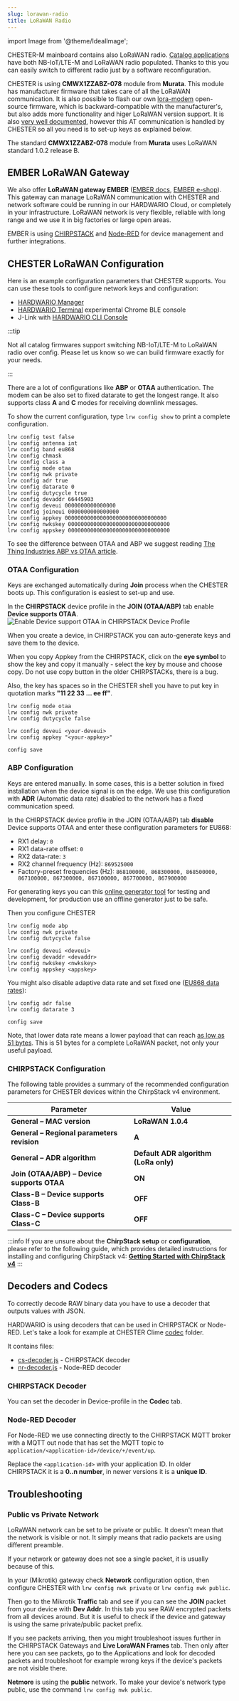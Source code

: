 ```yaml
---
slug: lorawan-radio
title: LoRaWAN Radio
---
```

import Image from '@theme/IdealImage';

CHESTER-M mainboard contains also LoRaWAN radio. [Catalog applications](catalog-applications/index.md) have both NB-IoT/LTE-M and LoRaWAN radio populated. Thanks to this you can easily switch to different radio just by a software reconfiguration.

CHESTER is using **CMWX1ZZABZ-078** module from **Murata**. This module has manufacturer firmware that takes care of all the LoRaWAN communication. It is also possible to flash our own [lora-modem](https://github.com/hardwario/lora-modem) open-source firmware, which is backward-compatible with the manufacturer's, but also adds more functionality and higer LoRaWAN version support. It is also [very well documented](https://github.com/hardwario/lora-modem/wiki/AT-Command-Interface), however this AT communication is handled by CHESTER so all you need is to set-up keys as explained below.

The standard **CMWX1ZZABZ-078** module from **Murata** uses LoRaWAN standard 1.0.2 release B.

## EMBER LoRaWAN Gateway

We also offer **LoRaWAN gateway EMBER** ([EMBER docs](../../ember), [EMBER e-shop](https://shop.hardwario.com/ember/)). This gateway can manage LoRaWAN communication with CHESTER and network software could be running in our HARDWARIO Cloud, or completely in your infrastructure. LoRaWAN network is very flexible, reliable with long range and we use it in big factories or large open areas.

EMBER is using [CHIRPSTACK](https://www.chirpstack.io/) and [Node-RED](https://nodered.org/) for device management and further integrations.

## CHESTER LoRaWAN Configuration

Here is an example configuration parameters that CHESTER supports. You can use these tools to configure network keys and configuration:
- [HARDWARIO Manager](../platform-connectivity/hardwario-manager.md)
- [HARDWARIO Terminal](https://terminal.hardwario.com/) experimental Chrome BLE console
- J-Link with [HARDWARIO CLI Console](../developer-tools/command-line-tools.md#interactive-console)

:::tip

Not all catalog firmwares support switching NB-IoT/LTE-M to LoRaWAN radio over config. Please let us know so we can build firmware exactly for your needs.

:::

There are a lot of configurations like **ABP** or **OTAA** authentication. The modem can be also set to fixed datarate to get the longest range. It also supports class **A** and **C** modes for receiving downlink messages.

To show the current configuration, type `lrw config show` to print a complete configuration.

```
lrw config test false
lrw config antenna int
lrw config band eu868
lrw config chmask
lrw config class a
lrw config mode otaa
lrw config nwk private
lrw config adr true
lrw config datarate 0
lrw config dutycycle true
lrw config devaddr 66445903
lrw config deveui 0000000000000000
lrw config joineui 0000000000000000
lrw config appkey 00000000000000000000000000000000
lrw config nwkskey 00000000000000000000000000000000
lrw config appskey 00000000000000000000000000000000
```

To see the difference between OTAA and ABP we suggest reading [The Thing Industries ABP vs OTAA article](https://www.thethingsindustries.com/docs/devices/abp-vs-otaa/).

### OTAA Configuration

Keys are exchanged automatically during **Join** process when the CHESTER boots up.
This configuration is easiest to set-up and use.

In the **CHIRPSTACK** device profile in the **JOIN (OTAA/ABP)** tab enable **Device supports OTAA**.
![Enable Device support OTAA in CHIRPSTACK Device Profile](lorawan-chirpstack-device-profile-otaa.png)

When you create a device, in CHIRPSTACK you can auto-generate keys and save them to the device.

When you copy Appkey from the CHIRPSTACK, click on the **eye symbol** to show the key and copy it manually - select the key by mouse and choose copy. Do not use copy button in the older CHIRPSTACKs, there is a bug.

Also, the key has spaces so in the CHESTER shell you have to put key in quotation marks **"11 22 33 ... ee ff"**.

```
lrw config mode otaa
lrw config nwk private
lrw config dutycycle false

lrw config deveui <your-deveui>
lrw config appkey "<your-appkey>"

config save
```

### ABP Configuration

Keys are entered manually. In some cases, this is a better solution in fixed installation when the device signal is on the edge.
We use this configuration with **ADR** (Automatic data rate) disabled to the network has a fixed communication speed.

In the CHIRPSTACK device profile in the JOIN (OTAA/ABP) tab **disable** Device supports OTAA and enter these configuration parameters for EU868:

- RX1 delay: `0`
- RX1 data-rate offset: `0`
- RX2 data-rate: `3`
- RX2 channel frequency (Hz): `869525000`
- Factory-preset frequencies (Hz): `868100000, 868300000, 868500000, 867100000, 867300000, 867100000, 867700000, 867900000`

For generating keys you can this [online generator tool](https://loratools.nl/#/keys) for testing and development, for production use an offline generator just to be safe.

Then you configure CHESTER

```
lrw config mode abp
lrw config nwk private
lrw config dutycycle false

lrw config deveui <deveui>
lrw config devaddr <devaddr>
lrw config nwkskey <nwkskey>
lrw config appskey <appskey>
```


You might also disable adaptive data rate and set fixed one ([EU868 data rates](https://www.thethingsnetwork.org/docs/lorawan/regional-parameters/#eu863-870-data-rates)):

```
lrw config adr false
lrw config datarate 3

config save
```

Note, that lower data rate means a lower payload that can reach [as low as 51 bytes](https://www.thethingsnetwork.org/docs/lorawan/regional-parameters/#eu863-870-maximum-payload-size). This is 51 bytes for a complete LoRaWAN packet, not only your useful payload.

### CHIRPSTACK Configuration 

The following table provides a summary of the recommended configuration parameters for CHESTER devices within the ChirpStack v4 environment.

| **Parameter** | **Value** |
|----------------|-----------|
| **General – MAC version** | **LoRaWAN 1.0.4** |
| **General – Regional parameters revision** | **A** |
| **General – ADR algorithm** | **Default ADR algorithm (LoRa only)** |
| **Join (OTAA/ABP) – Device supports OTAA** | **ON** |
| **Class-B – Device supports Class-B** | **OFF** |
| **Class-C – Device supports Class-C** | **OFF** |

:::info
If you are unsure about the **ChirpStack setup** or **configuration**, please refer to the following guide, which provides detailed instructions for installing and configuring ChirpStack v4: [**Getting Started with ChirpStack v4**](https://docs.hardwario.com/apps/chirpstack/index#getting-started-with-chirpstack-v4)
:::

## Decoders and Codecs

To correctly decode RAW binary data you have to use a decoder that outputs values with JSON.

HARDWARIO is using decoders that can be used in CHIRPSTACK or Node-RED. Let's take a look for example at CHESTER Clime [codec](https://github.com/hardwario/chester-sdk/tree/main/applications/clime/codec) folder.

It contains files:

- [cs-decoder.js](https://github.com/hardwario/chester-sdk/blob/main/applications/clime/codec/cs-decoder.js) - CHIRPSTACK decoder
- [nr-decoder.js](https://github.com/hardwario/chester-sdk/blob/main/applications/clime/codec/nr-decoder.js) - Node-RED decoder

### CHIRPSTACK Decoder

You can set the decoder in Device-profile in the **Codec** tab.

### Node-RED Decoder

For Node-RED we use connecting directly to the CHIRPSTACK MQTT broker with a MQTT out node that has set the MQTT topic to `application/<application-id>/device/+/event/up`.

Replace the `<application-id>` with your application ID. In older CHIRPSTACK it is a **0..n number**, in newer versions it is a **unique ID**.

## Troubleshooting

### Public vs Private Network

LoRaWAN network can be set to be private or public. It doesn't mean that the network is visible or not. It simply means that radio packets are using different preamble.

If your network or gateway does not see a single packet, it is usually because of this.

In your (Mikrotik) gateway check **Network** configuration option, then configure CHESTER with `lrw config nwk private` or `lrw config nwk public`.

Then go to the Mikrotik **Traffic** tab and see if you can see the **JOIN** packet from your device with **Dev Addr**. In this tab you see RAW encrypted packets from all devices around.
But it is useful to check if the device and gateway is using the same private/public packet prefix.

If you see packets arriving, then you might troubleshoot issues further in the CHIRPSTACK Gateways and **Live LoraWAN Frames** tab. Then only after here you can see packets, go to the Applications and look for decoded packets and troubleshoot for example wrong keys if the device's packets are not visible there.

**Netmore** is using the **public** network. To make your device's network type public, use the command `lrw config nwk public`.
